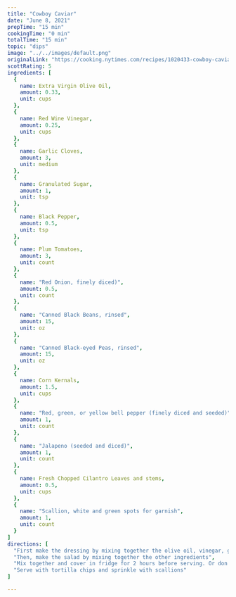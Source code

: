 ```yaml
---
title: "Cowboy Caviar"
date: "June 8, 2021"
prepTime: "15 min" 
cookingTime: "0 min"
totalTime: "15 min"
topic: "dips"
image: "../../images/default.png"
originalLink: "https://cooking.nytimes.com/recipes/1020433-cowboy-caviar"
scottRating: 5
ingredients: [
  {
    name: Extra Virgin Olive Oil,
    amount: 0.33,
    unit: cups
  },
  {
    name: Red Wine Vinegar,
    amount: 0.25,
    unit: cups
  },
  {
    name: Garlic Cloves,
    amount: 3,
    unit: medium
  },
  {
    name: Granulated Sugar,
    amount: 1,
    unit: tsp
  },
  {
    name: Black Pepper,
    amount: 0.5,
    unit: tsp
  },
  {
    name: Plum Tomatoes,
    amount: 3,
    unit: count
  },
  {
    name: "Red Onion, finely diced)",
    amount: 0.5,
    unit: count
  },
  {
    name: "Canned Black Beans, rinsed",
    amount: 15,
    unit: oz
  },
  {
    name: "Canned Black-eyed Peas, rinsed",
    amount: 15,
    unit: oz
  },
  {
    name: Corn Kernals,
    amount: 1.5,
    unit: cups
  },
  {
    name: "Red, green, or yellow bell pepper (finely diced and seeded)",
    amount: 1,
    unit: count
  },
  {
    name: "Jalapeno (seeded and diced)",
    amount: 1,
    unit: count
  },
  {
    name: Fresh Chopped Cilantro Leaves and stems,
    amount: 0.5,
    unit: cups
  },
  {
    name: "Scallion, white and green spots for garnish",
    amount: 1,
    unit: count
  }
]
directions: [
  "First make the dressing by mixing together the olive oil, vinegar, garlic, sugar, and pepper.",
  "Then, make the salad by mixing together the other ingredients",
  "Mix together and cover in fridge for 2 hours before serving. Or don't wait if you are really hungry",
  "Serve with tortilla chips and sprinkle with scallions"
]

---
```


